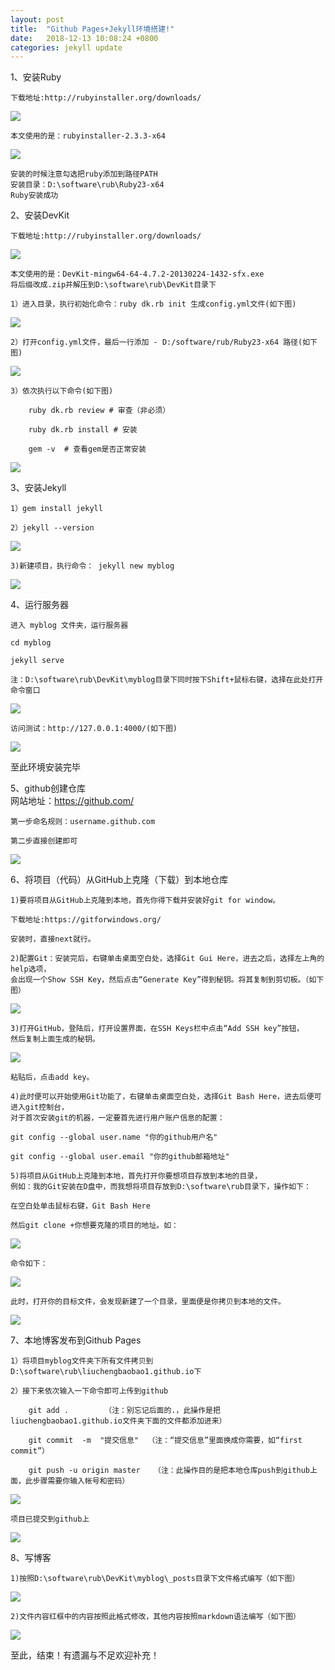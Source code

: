 ```yaml
---
layout: post
title:  "Github Pages+Jekyll环境搭建!"
date:   2018-12-13 10:08:24 +0800
categories: jekyll update
---
```

1、安装Ruby

	下载地址:http://rubyinstaller.org/downloads/
	
![](/assets/2018-12-13/img/1.jpg)

	本文使用的是：rubyinstaller-2.3.3-x64
	
![](/assets/2018-12-13/img/2.jpg)

	安装的时候注意勾选把ruby添加到路径PATH
	安装目录：D:\software\rub\Ruby23-x64
	Ruby安装成功

2、安装DevKit

	下载地址:http://rubyinstaller.org/downloads/
	
![](/assets/2018-12-13/img/3.jpg)

	本文使用的是：DevKit-mingw64-64-4.7.2-20130224-1432-sfx.exe
	将后缀改成.zip并解压到D:\software\rub\DevKit目录下
	
	1）进入目录，执行初始化命令：ruby dk.rb init 生成config.yml文件(如下图)
	
![](/assets/2018-12-13/img/4.jpg)	

	2）打开config.yml文件，最后一行添加 - D:/software/rub/Ruby23-x64 路径(如下图)
	
![](/assets/2018-12-13/img/5.jpg)	

	3）依次执行以下命令(如下图)
		
		ruby dk.rb review # 审查（非必须）
		
		ruby dk.rb install # 安装

		gem -v  # 查看gem是否正常安装

![](/assets/2018-12-13/img/6.jpg)

3、安装Jekyll
	
	1）gem install jekyll
	
	2）jekyll --version
	
![](/assets/2018-12-13/img/7.jpg)

	3)新建项目，执行命令： jekyll new myblog
	
![](/assets/2018-12-13/img/8.jpg)	
	
4、运行服务器	
	
	进入 myblog 文件夹，运行服务器
	
	cd myblog
	
	jekyll serve
	
	注：D:\software\rub\DevKit\myblog目录下同时按下Shift+鼠标右键，选择在此处打开命令窗口

![](/assets/2018-12-13/img/9.jpg)

	访问测试：http://127.0.0.1:4000/(如下图)
	
![](/assets/2018-12-13/img/10.jpg)

至此环境安装完毕
	
5、github创建仓库		
	网站地址：https://github.com/
	
	第一步命名规则：username.github.com
	
	第二步直接创建即可
	
![](/assets/2018-12-13/img/11.jpg)	
	
6、将项目（代码）从GitHub上克隆（下载）到本地仓库	
	
	1)要将项目从GitHub上克隆到本地，首先你得下载并安装好git for window。
	
	下载地址:https://gitforwindows.org/
	
	安装时，直接next就行。
	
	2)配置Git：安装完后，右键单击桌面空白处，选择Git Gui Here，进去之后，选择左上角的help选项，
	会出现一个Show SSH Key，然后点击“Generate Key”得到秘钥。将其复制到剪切板。（如下图）

![](/assets/2018-12-13/img/12.jpg)	
	
	3)打开GitHub，登陆后，打开设置界面，在SSH Keys栏中点击“Add SSH key”按钮，
	然后复制上面生成的秘钥。
	
![](/assets/2018-12-13/img/13.jpg)		
	
	粘贴后，点击add key。
	
	4)此时便可以开始使用Git功能了，右键单击桌面空白处，选择Git Bash Here，进去后便可进入git控制台，
	对于首次安装git的机器，一定要首先进行用户账户信息的配置：

	git config --global user.name "你的github用户名"

	git config --global user.email "你的github邮箱地址"
	
	5)将项目从GitHub上克隆到本地，首先打开你要想项目存放到本地的目录，
	例如：我的Git安装在D盘中，而我想将项目存放到D:\software\rub目录下，操作如下：
	
	在空白处单击鼠标右键，Git Bash Here
	
	然后git clone +你想要克隆的项目的地址。如：
	
![](/assets/2018-12-13/img/14.jpg)	

	命令如下：
	
![](/assets/2018-12-13/img/15.jpg)	
	
	此时，打开你的目标文件，会发现新建了一个目录，里面便是你拷贝到本地的文件。
	
![](/assets/2018-12-13/img/16.jpg)	

7、本地博客发布到Github Pages

	1）将项目myblog文件夹下所有文件拷贝到D:\software\rub\liuchengbaobao1.github.io下

	2）接下来依次输入一下命令即可上传到github
		
		git add .        （注：别忘记后面的.，此操作是把liuchengbaobao1.github.io文件夹下面的文件都添加进来）

		git commit  -m  "提交信息"  （注：“提交信息”里面换成你需要，如“first commit”）

		git push -u origin master   （注：此操作目的是把本地仓库push到github上面，此步骤需要你输入帐号和密码）

![](/assets/2018-12-13/img/17.jpg)	

	项目已提交到github上

![](/assets/2018-12-13/img/18.jpg)	

8、写博客
	
	1)按照D:\software\rub\DevKit\myblog\_posts目录下文件格式编写（如下图）

![](/assets/2018-12-13/img/19.jpg)	
	
	2)文件内容红框中的内容按照此格式修改，其他内容按照markdown语法编写（如下图）
	
![](/assets/2018-12-13/img/20.jpg)		


至此，结束！有遗漏与不足欢迎补充！










